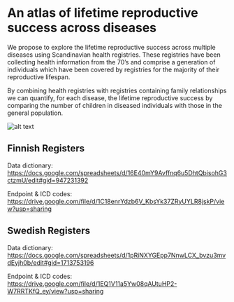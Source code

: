 # An atlas of lifetime reproductive success across diseases
We propose to explore the lifetime reproductive success across multiple diseases using Scandinavian health registries. These registries have been collecting health information from the 70’s and comprise a generation of individuals which have been covered by registries for the majority of their reproductive lifespan.

By combining health registries with registries containing family relationships we can quantify, for each disease, the lifetime reproductive success by comparing the number of children in diseased individuals with those in the general population. 

![alt text](https://github.com/dsgelab/Lifetime-Reproductive-Success/blob/master/Overview_of_Registry_datasets.jpg?raw=true)


## Finnish Registers
Data dictionary: 
https://docs.google.com/spreadsheets/d/16E40mY9Avffnq6u5DhtQbisohG3ctzmU/edit#gid=947231392

Endpoint & ICD codes:
https://drive.google.com/file/d/1C18enrYdzb6V_KbsYk37ZRyUYLR8jskP/view?usp=sharing


## Swedish Registers
Data dictionary: 
https://docs.google.com/spreadsheets/d/1pRiNXYGEpp7NnwLCX_bvzu3mvdEyjh0b/edit#gid=1713753196

Endpoint & ICD codes:
https://drive.google.com/file/d/1EQ1V11a5Yw08qAUtuHP2-W7RRTKfQ_ey/view?usp=sharing







